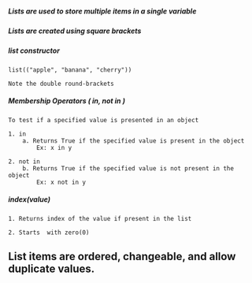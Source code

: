 ##### Lists are used to store multiple items in a single variable

##### Lists are created using square brackets

##### list constructor

    list(("apple", "banana", "cherry"))

    Note the double round-brackets

##### Membership Operators ( in, not in )

    To test if a specified value is presented in an object

    1. in 	    
        a. Returns True if the specified value is present in the object	    
            Ex: x in y	

    2. not in	
        b. Returns True if the specified value is not present in the object	
            Ex: x not in y

##### index(value)

    1. Returns index of the value if present in the list

    2. Starts  with zero(0)

## List items are ordered, changeable, and allow duplicate values.